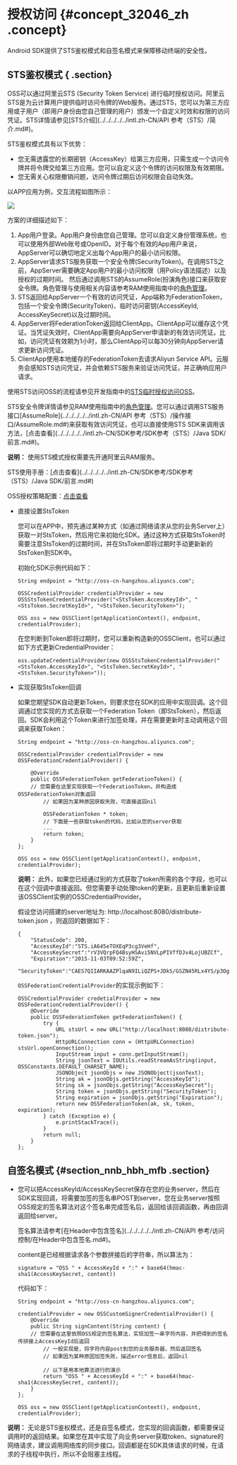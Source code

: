 # 授权访问 {#concept_32046_zh .concept}

Android SDK提供了STS鉴权模式和自签名模式来保障移动终端的安全性。

## STS鉴权模式 { .section}

OSS可以通过阿里云STS \(Security Token Service\) 进行临时授权访问。阿里云STS是为云计算用户提供临时访问令牌的Web服务。通过STS，您可以为第三方应用或子用户（即用户身份由您自己管理的用户）颁发一个自定义时效和权限的访问凭证。STS详情请参见[STS介绍](../../../../../intl.zh-CN/API 参考（STS）/简介.md#)。

STS鉴权模式具有以下优势：

-   您无需透露您的长期密钥（AccessKey）给第三方应用，只需生成一个访问令牌并将令牌交给第三方应用。您可以自定义这个令牌的访问权限及有效期限。
-   您无需关心权限撤销问题，访问令牌过期后访问权限会自动失效。

以APP应用为例，交互流程如图所示：

![](http://static-aliyun-doc.oss-cn-hangzhou.aliyuncs.com/assets/img/22518/155495163613692_zh-CN.png)

方案的详细描述如下：

1.  App用户登录。App用户身份由您自己管理。您可以自定义身份管理系统，也可以使用外部Web账号或OpenID。对于每个有效的App用户来说，AppServer可以确切地定义出每个App用户的最小访问权限。
2.  AppServer请求STS服务获取一个安全令牌\(SecurityToken\)。在调用STS之前，AppServer需要确定App用户的最小访问权限（用Policy语法描述）以及授权的过期时间。 然后通过调用STS的AssumeRole\(扮演角色\)接口来获取安全令牌。角色管理与使用相关内容请参考RAM使用指南中的[角色管理](../../../../../intl.zh-CN//身份管理/角色.md#)。
3.  STS返回给AppServer一个有效的访问凭证，App端称为FederationToken，包括一个安全令牌\(SecurityToken\)、临时访问密钥\(AccessKeyId, AccessKeySecret\)以及过期时间。
4.  AppServer将FederationToken返回给ClientApp。ClientApp可以缓存这个凭证。当凭证失效时，ClientApp需要向AppServer申请新的有效访问凭证。比如，访问凭证有效期为1小时，那么ClientApp可以每30分钟向AppServer请求更新访问凭证。
5.  ClientApp使用本地缓存的FederationToken去请求Aliyun Service API。云服务会感知STS访问凭证，并会依赖STS服务来验证访问凭证，并正确响应用户请求。

使用STS访问OSS的流程请参见开发指南中的[STS临时授权访问OSS](../../../../../intl.zh-CN/开发指南/身份认证/STS临时授权访问OSS.md#)。

STS安全令牌详情请参见RAM使用指南中的[角色管理](../../../../../intl.zh-CN//身份管理/角色.md#)。您可以通过调用STS服务接口[AssumeRole](../../../../../intl.zh-CN/API 参考（STS）/操作接口/AssumeRole.md#)来获取有效访问凭证，也可以直接使用STS SDK来调用该方法，[点击查看](../../../../../intl.zh-CN/SDK参考/SDK参考（STS）/Java SDK/前言.md#)。

**说明：** 使用STS模式授权需要先开通阿里云RAM服务。

STS使用手册：[点击查看](../../../../../intl.zh-CN/SDK参考/SDK参考（STS）/Java SDK/前言.md#) 

OSS授权策略配置：[点击查看](../../../../../intl.zh-CN/开发指南/权限控制/权限控制概述.md#) 

-   直接设置StsToken

    您可以在APP中，预先通过某种方式（如通过网络请求从您的业务Server上）获取一对StsToken，然后用它来初始化SDK。通过这种方式获取StsToken时需要注意StsToken的过期时间，并在StsToken即将过期时手动更新新的StsToken到SDK中。

    初始化SDK示例代码如下：

    ```language-java
    String endpoint = "http://oss-cn-hangzhou.aliyuncs.com";
    
    OSSCredentialProvider credentialProvider = new OSSStsTokenCredentialProvider("<StsToken.AccessKeyId>", "<StsToken.SecretKeyId>", "<StsToken.SecurityToken>");
    
    OSS oss = new OSSClient(getApplicationContext(), endpoint, credentialProvider);
    
    ```

    在您判断到Token即将过期时，您可以重新构造新的OSSClient，也可以通过如下方式更新CredentialProvider：

    ```language-java
    oss.updateCredentialProvider(new OSSStsTokenCredentialProvider("<StsToken.AccessKeyId>", "<StsToken.SecretKeyId>", "<StsToken.SecurityToken>"));
    
    ```

-   实现获取StsToken回调

    如果您期望SDK自动更新Token，则要求您在SDK的应用中实现回调。这个回调通过您实现的方式去获取一个Federation Token（即StsToken），然后返回。SDK会利用这个Token来进行加签处理，并在需要更新时主动调用这个回调来获取Token：

    ```language-java
    String endpoint = "http://oss-cn-hangzhou.aliyuncs.com";
    
    OSSCredentialProvider credentialProvider = new OSSFederationCredentialProvider() {
    	
        @Override
    	public OSSFederationToken getFederationToken() {
    	// 您需要在这里实现获取一个FederationToken，并构造成OSSFederationToken对象返回
        	// 如果因为某种原因获取失败，可直接返回nil
    
        	OSSFederationToken * token;
        	// 下面是一些获取token的代码，比如从您的server获取
        	...
        	return token;
    	}
    };
    
    OSS oss = new OSSClient(getApplicationContext(), endpoint, credentialProvider);
    
    ```

    **说明：** 此外，如果您已经通过别的方式获取了token所需的各个字段，也可以在这个回调中直接返回。但您需要手动处理token的更新，且更新后重新设置该OSSClient实例的OSSCredentialProvider。

    假设您访问搭建的server地址为: http://localhost:8080/distribute-token.json ，则返回的数据如下：

    ```
    {
    	"StatusCode": 200,
    	"AccessKeyId":"STS.iA645eTOXEqP3cg3VeHf",
    	"AccessKeySecret":"rV3VQrpFQ4BsyHSAvi5NVLpPIVffDJv4LojUBZCf",
    	"Expiration":"2015-11-03T09:52:59Z",
    	"SecurityToken":"CAES7QIIARKAAZPlqaN9ILiQZPS+JDkS/GSZN45RLx4YS/p3OgaUC+oJl3XSlbJ7StKpQ...."}
    
    ```

    `OSSFederationCredentialProvider`的实现示例如下：

    ```language-Java
    OSSCredentialProvider credetialProvider = new OSSFederationCredentialProvider() {
    	@Override
    	public OSSFederationToken getFederationToken() {
    		try {
    			URL stsUrl = new URL("http://localhost:8080/distribute-token.json");
    			HttpURLConnection conn = (HttpURLConnection) stsUrl.openConnection();
    			InputStream input = conn.getInputStream();
    			String jsonText = IOUtils.readStreamAsString(input, OSSConstants.DEFAULT_CHARSET_NAME);
    			JSONObject jsonObjs = new JSONObject(jsonText);
    			String ak = jsonObjs.getString("AccessKeyId");
    			String sk = jsonObjs.getString("AccessKeySecret");
    			String token = jsonObjs.getString("SecurityToken");
    			String expiration = jsonObjs.getString("Expiration");
    			return new OSSFederationToken(ak, sk, token, expiration);
    		} catch (Exception e) {
    			e.printStackTrace();
    		}
    		return null;
    	}
    };
    
    ```


## 自签名模式 {#section_nnb_hbh_mfb .section}

-   您可以把AccessKeyId/AccessKeySecret保存在您的业务server，然后在SDK实现回调，将需要加签的签名串POST到server，您在业务server按照OSS规定的签名算法对这个签名串完成签名后，返回给该回调函数，再由回调返回给server。

    签名算法请参考[在Header中包含签名](../../../../../intl.zh-CN/API 参考/访问控制/在Header中包含签名.md#)。

    content是已经根据请求各个参数拼接后的字符串，所以算法为：

    ```
    signature = "OSS " + AccessKeyId + ":" + base64(hmac-sha1(AccessKeySecret, content))
    
    ```

    代码如下：

    ```language-java
    String endpoint = "http://oss-cn-hangzhou.aliyuncs.com";
    
    credentialProvider = new OSSCustomSignerCredentialProvider() {
    	@Override
    	public String signContent(String content) {
    	// 您需要在这里依照OSS规定的签名算法，实现加签一串字符内容，并把得到的签名传拼接上AccessKeyId后返回
        	// 一般实现是，将字符内容post到您的业务服务器，然后返回签名
        	// 如果因为某种原因加签失败，描述error信息后，返回nil
        	
        	// 以下是用本地算法进行的演示
        	return "OSS " + AccessKeyId + ":" + base64(hmac-sha1(AccessKeySecret, content));
    	}
    };
    
    OSS oss = new OSSClient(getApplicationContext(), endpoint, credentialProvider);
    
    ```


**说明：** 无论是STS鉴权模式，还是自签名模式，您实现的回调函数，都需要保证调用时的返回结果。如果您在其中实现了向业务server获取token、signature的网络请求，建议调用网络库的同步接口。回调都是在SDK具体请求的时候，在请求的子线程中执行，所以不会阻塞主线程。

